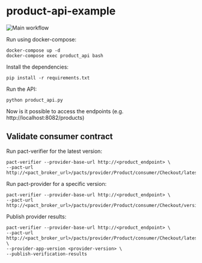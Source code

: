 # product-api-example

![Main workflow](https://github.com/LindomarReitz/product-api-example/workflows/Main%20workflow/badge.svg)

Run using docker-compose:

```
docker-compose up -d
docker-compose exec product_api bash
```

Install the dependencies:

```
pip install -r requirements.txt
```

Run the API:

```
python product_api.py
```

Now is it possible to access the endpoints (e.g. http://localhost:8082/products)

## Validate consumer contract

Run pact-verifier for the latest version:

```
pact-verifier --provider-base-url http://<product_endpoint> \
--pact-url http://<pact_broker_url>/pacts/provider/Product/consumer/Checkout/latest
```

Run pact-provider for a specific version:

```
pact-verifier --provider-base-url http://<product_endpoint> \
--pact-url http://<pact_broker_url>/pacts/provider/Product/consumer/Checkout/version/<version>
```

Publish provider results:

```
pact-verifier --provider-base-url http://<product_endpoint> \
--pact-url http://<pact_broker_url>/pacts/provider/Product/consumer/Checkout/latest \
--provider-app-version <provider-version> \
--publish-verification-results
```


